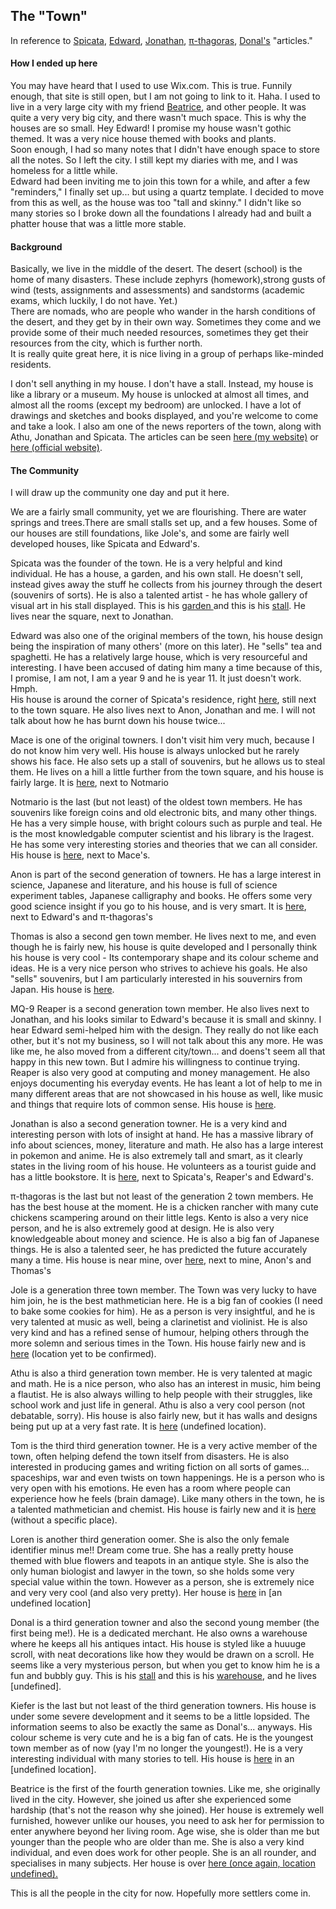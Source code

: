 <head>
  <title>The Town</title>
</head>
<body>
  <h2>The "Town"</h2>
  <p>In reference to <a href="https://spicata.99000000.xyz/theTown.html">Spicata</a>, <a href="https://edsobsidiannotes.netlify.app/04-03-2023-the-town-analogy/">Edward</a>, <a href="https://nottaro.github.io/notes-dump/Writings/town/">Jonathan</a>, <a href="https://pi-thagoras.github.io/the-chicken-pen/The-Town.html">π-thagoras</a>, <a href="https://harzavad.github.io/the-merchant/the-town.html">Donal's</a> "articles."</p>
  <h4>How I ended up here</h4>
  <p>You may have heard that I used to use Wix.com. This is true. Funnily enough, that site is still open, but I am not going to link to it. Haha. I used to live in a very large city with my friend <a href="https://beatricesychong.wixsite.com/notes">Beatrice</a>, and other people. It was quite a very very big city, and there wasn't much space. This is why the houses are so small. Hey Edward! I promise my house wasn't gothic themed. It was a very nice house themed with books and plants.<br>Soon enough, I had so many notes that I didn't have enough space to store all the notes. So I left the city. I still kept my diaries with me, and I was homeless for a little while.<br>Edward had been inviting me to join this town for a while, and after a few "reminders," I finally set up... but using a quartz template. I decided to move from this as well, as the house was too "tall and skinny." I didn't like so many stories so I broke down all the foundations I already had and built a phatter house that was a little more stable.</p>
  <h4>Background</h4>
  <p>Basically, we live in the middle of the desert. The desert (school) is the home of many disasters. These include zephyrs (homework),strong gusts of wind (tests, assignments and assessments) and sandstorms (academic exams, which luckily, I do not have. Yet.)<br>There are nomads, who are people who wander in the harsh conditions of the desert, and they get by in their own way. Sometimes they come and we provide some of their much needed resources, sometimes they get their resources from the city, which is further north.<br>It is really quite great here, it is nice living in a group of perhaps like-minded residents.</p>
  <p>I don't sell anything in my house. I don't have a stall. Instead, my house is like a library or a museum. My house is unlocked at almost all times, and almost all the rooms (except my bedroom) are unlocked. I have a lot of drawings and sketches and books displayed, and you're welcome to come and take a look. I also am one of the news reporters of the town, along with Athu, Jonathan and Spicata. The articles can be seen <a href="https://shan-mei.github.io/shanmeis-notes/ranting/news.html">here (my website)</a> or <a href="#">here (official website)</a>.</p>
  <h4>The Community</h4>
  <p>I will draw up the community one day and put it here.</p>
  <p>We are a fairly small community, yet we are flourishing. There are water springs and trees.There are small stalls set up, and a few houses. Some of our houses are still foundations, like Jole's, and some are fairly well developed houses, like Spicata and Edward's.</p>
  <p>Spicata was the founder of the town. He is a very helpful and kind individual. He has a house, a garden, and his own stall. He doesn't sell, instead gives away the stuff he collects from his journey through the desert (souvenirs of sorts). He is also a talented artist - he has whole gallery of visual art in his stall displayed. This is his <a href="https://spicata.99000000.xyz/mint-fresh-notes/">garden </a>and this is his <a href="https://spicata.99000000.xyz">stall</a>. He lives near the square, next to Jonathan.</p>
  <p>Edward was also one of the original members of the town, his house design being the inspiration of many others' (more on this later). He "sells" tea and spaghetti. He has a relatively large house, which is very resourceful and interesting. I have been accused of dating him many a time because of this, I promise, I am not, I am a year 9 and he is year 11. It just doesn't work. Hmph.<br>His house is around the corner of Spicata's residence, right <a href="https://edsobsidiannotes.netlify.app/">here</a>, still next to the town square. He also lives next to Anon, Jonathan and me. I will not talk about how he has burnt down his house twice...</p>
  <p>Mace is one of the original towners. I don't visit him very much, because I do not know him very well. His house is always unlocked but he rarely shows his face. He also sets up a stall of souvenirs, but he allows us to steal them. He lives on a hill a little further from the town square, and his house is fairly large. It is <a href="https://macesnotes.netlify.app/">here</a>, next to Notmario</p>
  <p>Notmario is the last (but not least) of the oldest town members. He has souvenirs like foreign coins and old electronic bits, and many other things. He has a very simple house, with bright colours such as purple and teal. He is the most knowledgable computer scientist and his library is the lragest. He has some very interesting stories and theories that we can all consider. His house is <a href="https://notmario.github.io/thenotes/">here</a>, next to Mace's.</p>
  <p>Anon is part of the second generation of towners. He has a large interest in science, Japanese and literature, and his house is full of science experiment tables, Japanese calligraphy and books. He offers some very good science insight if you go to his house, and is very smart. It is <a href="https://anonymoof1528.github.io/into-the-shadow-garten/">here</a>, next to Edward's and π-thagoras's</p>
  <p>Thomas is also a second gen town member. He lives next to me, and even though he is fairly new, his house is quite developed and I personally think his house is very cool - Its contemporary shape and its colour scheme and ideas. He is a very nice person who strives to achieve his goals. He also "sells" souvenirs, but I am particularly interested in his souvernirs from Japan. His house is <a href="https://nottacoz.github.io/jacaranda/">here</a>.</p>
  <p>MQ-9 Reaper is a second generation town member. He also lives next to Jonathan, and his looks similar to Edward's because it is small and skinny. I hear Edward semi-helped him with the design. They really do not like each other, but it's not my business, so I will not talk about this any more. He was like me, he also moved from a different city/town... and doens't seem all that happy in this new town. But I admire his willingness to continue trying. Reaper is also very good at computing and money management. He also enjoys documenting his everyday events. He has leant a lot of help to me in many different areas that are not showcased in his house as well, like music and things that require lots of common sense. His house is <a href="https://grim4reaper.github.io/Year11Notes/">here</a>.</p>
  <p>Jonathan is also a second generation towner. He is a very kind and interesting person with lots of insight at hand. He has a massive library of info about sciences, money, literature and math. He also has a large interest in pokemon and anime. He is also extremely tall and smart, as it clearly states in the living room of his house. He volunteers as a tourist guide and has a little bookstore. It is <a href="https://nottaro.github.io/notes-dump/">here</a>, next to Spicata's, Reaper's and Edward's.</p>
  <p>π-thagoras is the last but not least of the generation 2 town members. He has the best house at the moment. He is a chicken rancher with many cute chickens scampering around on their little legs. Kento is also a very nice person, and he is also extremely good at design. He is also very knowledgeable about money and science. He is also a big fan of Japanese things. He is also a talented seer, he has predicted the future accurately many a time. His house is near mine, over <a href="https://pi-thagoras.github.io/the-chicken-pen/">here</a>, next to mine, Anon's and Thomas's</p>
  <p>Jole is a generation three town member. The Town was very lucky to have him join, he is the best mathmetician here. He is a big fan of cookies (I need to bake some cookies for him). He as a person is very insightful, and he is very talented at music as well, being a clarinetist and violinist. He is also very kind and has a refined sense of humour, helping others through the more solemn and serious times in the Town. His house fairly new and is <a href="https://rubver16.github.io/joles-notes/">here</a> (location yet to be confirmed).</p>
  <p>Athu is also a third generation town member. He is very talented at magic and math. He is a nice person, who also has an interest in music, him being a flautist. He is also always willing to help people with their struggles, like school work and just life in general. Athu is also a very cool person (not debatable, sorry). His house is also fairly new, but it has walls and designs being put up at a very fast rate. It is <a href="https://super-cookies.github.io/duk/">here</a> (undefined location).</p>
  <p>Tom is the third third generation towner. He is a very active member of the town, often helping defend the town itself from disasters. He is also interested in producing games and writing fiction on all sorts of games... spaceships, war and even twists on town happenings. He is a person who is very open with his emotions. He even has a room where people can experience how he feels (brain damage). Like many others in the town, he is a talented mathmetician and chemist. His house is fairly new and it is <a href="https://grimreaper2654.github.io/Notes/">here</a> (without a specific place).</p>
  <p>Loren is another third generation oomer. She is also the only female identifier minus me!! Dream come true. She has a really pretty house themed with blue flowers and teapots in an antique style. She is also the only human biologist and lawyer in the town, so she holds some very special value within the town. However as a person, she is extremely nice and very very cool (and also very pretty). Her house is <a href="https://ionized-satellite-e99.notion.site/Loren-s-2023-Notion-cd03827de0a743468d9fb5a70413fc95">here</a> in [an undefined location]</p>
  <p>Donal is a third generation towner and also the second young member (the first being me!). He is a dedicated merchant. He also owns a warehouse where he keeps all his antiques intact. His house is styled like a huuuge scroll, with neat decorations like how they would be drawn on a scroll. He seems like a very mysterious person, but when you get to know him he is a fun and bubbly guy. This is his <a href="https://harzavad.github.io/the-merchant/">stall</a> and this is his <a href="https://yuki-private-site.notion.site/The-Warehouse-2023-1ae90b0e39104f71b081a40cba9f4aaf">warehouse</a>, and he lives [undefined].</p>
  <p>Kiefer is the last but not least of the third generation towners. His house is under some severe development and it seems to be a little lopsided. The information seems to also be exactly the same as Donal's... anyways. His colour scheme is very cute and he is a big fan of cats. He is the youngest town member as of now (yay I'm no longer the youngest!). He is a very interesting individual with many stories to tell. His house is <a href="https://rewind789.github.io/wanderer-archive/index.html">here</a> in an [undefined location].</p>
  <p>Beatrice is the first of the fourth generation townies. Like me, she originally lived in the city. However, she joined us after she experienced some hardship (that's not the reason why she joined). Her house is extremely well furnished, however unlike our houses, you need to ask her for permission to enter anywhere beyond her living room. Age wise, she is older than me but younger than the people who are older than me. She is also a very kind individual, and even does work for other people. She is an all rounder, and specialises in many subjects. Her house is over <a href="https://beatricesychong.wixsite.com/notes">here (once again, location undefined).</a>
  <p>This is all the people in the city for now. Hopefully more settlers come in.</p>
</body>

